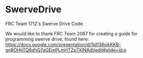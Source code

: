 # SwerveDrive
FRC Team 1712's Swerve Drive Code

We would like to thank FRC Team 2067 for creating a guide for programming swerve drive, found here: https://docs.google.com/presentation/d/1ld138sjkKKB-gnROHhTQ6dhQ7aGEmPLmHTZp7XINAdI/edit#slide=id.p
